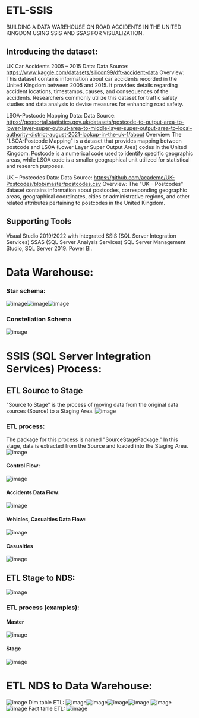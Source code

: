 # ETL-SSIS
BUILDING A DATA WAREHOUSE ON ROAD ACCIDENTS IN THE UNITED KINGDOM USING SSIS AND SSAS FOR VISUALIZATION.
## Introducing the dataset:
UK Car Accidents 2005 – 2015 Data:
Data Source: https://www.kaggle.com/datasets/silicon99/dft-accident-data
Overview: This dataset contains information about car accidents recorded in the United Kingdom between 2005 and 2015. It provides details regarding accident locations, timestamps, causes, and consequences of the accidents. Researchers commonly utilize this dataset for traffic safety studies and data analysis to devise measures for enhancing road safety.

LSOA-Postcode Mapping Data:
Data Source: https://geoportal.statistics.gov.uk/datasets/postcode-to-output-area-to-lower-layer-super-output-area-to-middle-layer-super-output-area-to-local-authority-district-august-2021-lookup-in-the-uk-1/about
Overview: The "LSOA-Postcode Mapping" is a dataset that provides mapping between postcode and LSOA (Lower Layer Super Output Area) codes in the United Kingdom. Postcode is a numerical code used to identify specific geographic areas, while LSOA code is a smaller geographical unit utilized for statistical and research purposes.

UK – Postcodes Data:
Data Source: https://github.com/academe/UK-Postcodes/blob/master/postcodes.csv
Overview: The "UK – Postcodes" dataset contains information about postcodes, corresponding geographic areas, geographical coordinates, cities or administrative regions, and other related attributes pertaining to postcodes in the United Kingdom.
##  Supporting Tools
Visual Studio 2019/2022 with integrated SSIS (SQL Server Integration Services) 
SSAS (SQL Server Analysis Services)
SQL Server Management Studio, SQL Server 2019.
Power BI.
# Data Warehouse:
### Star schema:
![image](https://github.com/NguyenThang-Nad/ETL-SSIS/assets/136436998/9f550249-fc2e-422c-b190-b65a64473cc5)![image](https://github.com/NguyenThang-Nad/ETL-SSIS/assets/136436998/c59b2651-558c-4d76-a73f-ba53adc76556)![image](https://github.com/NguyenThang-Nad/ETL-SSIS/assets/136436998/47cceafc-2096-4645-94a4-8ce936bc84cf)
### Constellation Schema
![image](https://github.com/NguyenThang-Nad/ETL-SSIS/assets/136436998/1f2a41f7-9579-47ce-bd2d-e9fa9b7b4af2)
# SSIS (SQL Server Integration Services) Process:
## ETL Source to Stage
"Source to Stage" is the process of moving data from the original data sources (Source) to a Staging Area.
![image](https://github.com/NguyenThang-Nad/ETL-SSIS/assets/136436998/003932d4-8e92-4b30-be63-7921b81eda41)

### ETL process:
The package for this process is named "SourceStagePackage." In this stage, data is extracted from the Source and loaded into the Staging Area.
![image](https://github.com/NguyenThang-Nad/ETL-SSIS/assets/136436998/26119b87-3c29-447c-b6db-f2f2c5fbae6b)
#### Control Flow:
![image](https://github.com/NguyenThang-Nad/ETL-SSIS/assets/136436998/200e86c0-76f3-4e2f-8f7a-15cdbe702394)
#### Accidents Data Flow:
![image](https://github.com/NguyenThang-Nad/ETL-SSIS/assets/136436998/e2c6accd-f8f1-46e4-a0c1-adcaa3d08ebf)
#### Vehicles, Casualties Data Flow:
![image](https://github.com/NguyenThang-Nad/ETL-SSIS/assets/136436998/4c587e6e-e521-400b-876a-a66784c1b59c)
#### Casualties
![image](https://github.com/NguyenThang-Nad/ETL-SSIS/assets/136436998/8f5dc151-9721-4208-9f76-09b4783b9529)
## ETL Stage to NDS:
![image](https://github.com/NguyenThang-Nad/ETL-SSIS/assets/136436998/1af17c41-f2de-45d9-97d6-4cab84190742)
### ETL process (examples):
#### Master
![image](https://github.com/NguyenThang-Nad/ETL-SSIS/assets/136436998/84a8344b-6456-4096-ba3b-4cf6bad8efca)
#### Stage
![image](https://github.com/NguyenThang-Nad/ETL-SSIS/assets/136436998/dd99899c-c7b1-4e86-a616-d9e4adc16d06)
# ETL NDS to Data Warehouse:
![image](https://github.com/NguyenThang-Nad/ETL-SSIS/assets/136436998/5879a6b7-3b1f-4c0d-b692-d046002c582a)
Dim table ETL:
![image](https://github.com/NguyenThang-Nad/ETL-SSIS/assets/136436998/3614b438-73ea-4aa4-a506-e00364dcfa5c)![image](https://github.com/NguyenThang-Nad/ETL-SSIS/assets/136436998/00f9b5f0-aa70-4b57-aa7d-8e540dcdf64f)![image](https://github.com/NguyenThang-Nad/ETL-SSIS/assets/136436998/d4284827-6d68-4204-857b-cd24d591893a)![image](https://github.com/NguyenThang-Nad/ETL-SSIS/assets/136436998/bd0608fb-026a-4c31-9026-4ae6838f6c92)
![image](https://github.com/NguyenThang-Nad/ETL-SSIS/assets/136436998/996ec637-07dd-4664-ac05-88bbeff5ccf6)
![image](https://github.com/NguyenThang-Nad/ETL-SSIS/assets/136436998/4fc432d7-c68a-44f0-974d-4f8a06e696c7)
Fact tanle ETL:
![image](https://github.com/NguyenThang-Nad/ETL-SSIS/assets/136436998/caab32e6-f9ff-4ebb-a21b-185e95366323)




















